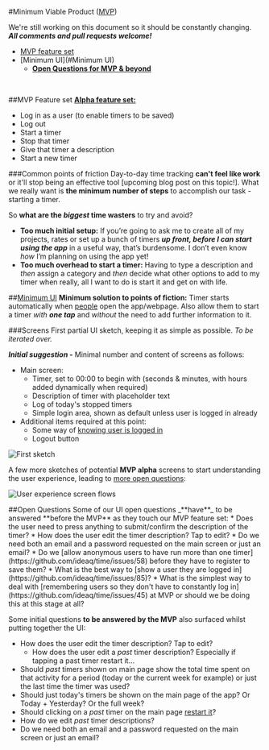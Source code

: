 #Minimum Viable Product ([MVP](http://theleanstartup.com/principles))

We're still working on this document so it should be constantly changing. _**All comments and pull requests welcome!**_

+ [MVP feature set](#MVP-Feature-set)
+ [Minimum UI](#Minimum UI)
  + **[Open Questions for MVP & beyond](#open-questions)**

<br/>

##MVP Feature set
[**Alpha feature set:**](https://github.com/ideaq/time/issues/67)
* Log in as a user (to enable timers to be saved)
* Log out
* Start a timer
* Stop that timer
* Give that timer a description
* Start a new timer

###Common points of friction
Day-to-day time tracking **can't feel like work** or it'll stop being an effective tool [upcoming blog post on this topic!]. What we really want is **the minimum number of steps** to accomplish our task - starting a timer.

So **what are the _biggest_ time wasters** to try and avoid?
* **Too much initial setup:** If you’re going to ask me to create all of my projects, rates or set up a bunch of timers **_up front, before I can start using the app_** in a useful way, that’s burdensome. I don’t even know _how_ I’m planning on using the app yet!
* **Too much overhead to start a timer:** Having to type a description and _then_ assign a category and _then_ decide what other options to add to my timer when really, all I want to do is start it and get on with life.

##[Minimum UI](https://github.com/ideaq/time/issues/31)
**Minimum solution to points of fiction:** Timer starts automatically when [people](https://github.com/ideaq/time/issues/33) open the app/webpage. Also allow them to start a timer _with **one tap**_ and _without_ the need to add further information to it.

###Screens
First partial UI sketch, keeping it as simple as possible. _To be iterated over._

_**Initial suggestion -**_ Minimal number and content of screens as follows:

* Main screen:
  * Timer, set to 00:00 to begin with (seconds & minutes, with hours added dynamically when required)
  * Description of timer with placeholder text
  * Log of today's stopped timers
  * Simple login area, shown as default unless user is logged in already
* Additional items required at this point:
  * Some way of [knowing user is logged in](https://github.com/ideaq/time/issues/85)
  * Logout button

![First sketch](https://cloud.githubusercontent.com/assets/4185328/6601248/7717a73c-c80c-11e4-9a86-066934c90dce.jpg)

A few more sketches of potential **MVP alpha** screens to start understanding the user experience, leading to [more open questions](#open-questions):

![User experience screen flows](https://cloud.githubusercontent.com/assets/4185328/6856657/5f501c12-d3f9-11e4-9424-62774075afb2.jpg)

<a name="open-questions"/>
##Open Questions
Some of our UI open questions _**have**_ to be answered **before the MVP** as they touch our MVP feature set:
* Does the user need to press anything to submit/confirm the description of the timer?
* How does the user edit the timer description? Tap to edit?
* Do we need both an email and a password requested on the main screen or just an email?
* Do we [allow anonymous users to have run more than one timer](https://github.com/ideaq/time/issues/58) before they have to register to save them?
* What is the best way to [show a user they are logged in](https://github.com/ideaq/time/issues/85)?
* What is the simplest way to deal with [remembering users so they don't have to constantly log in](https://github.com/ideaq/time/issues/45) at MVP or should we be doing this at this stage at all?

Some initial questions **to be answered by the MVP** also surfaced whilst putting together the UI:
* How does the user edit the timer description? Tap to edit?
  * How does the user edit a _past_ timer description? Especially if tapping a past timer restart it...
* Should _past_ timers shown on main page show the total time spent on that activity for a period (today or the current week for example) or just the last time the timer was used?
* Should just today's timers be shown on the main page of the app? Or Today + Yesterday? Or the full week?
* Should clicking on a _past_ timer on the main page [restart it](https://github.com/ideaq/time/issues/30#issuecomment-75047797)?
* How do we edit _past_ timer descriptions?
* Do we need both an email and a password requested on the main screen or just an email?
